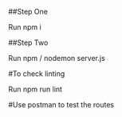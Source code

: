 ##Step One

Run npm i

##Step Two

Run npm / nodemon server.js

#To check linting

Run npm run lint

#Use postman to test the routes
